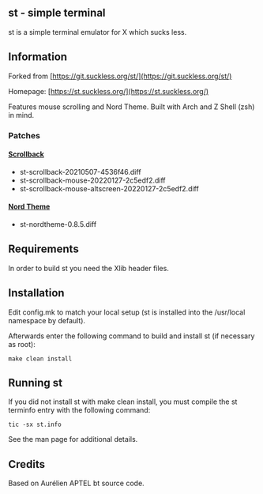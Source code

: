 st - simple terminal
--------------------
st is a simple terminal emulator for X which sucks less.


## Information

Forked from [https://git.suckless.org/st/](https://git.suckless.org/st/)

Homepage: [https://st.suckless.org/](https://st.suckless.org/)

Features mouse scrolling and Nord Theme. Built with Arch and Z Shell (zsh) in mind.


### Patches
#### [Scrollback](https://st.suckless.org/patches/scrollback/)
* st-scrollback-20210507-4536f46.diff
* st-scrollback-mouse-20220127-2c5edf2.diff
* st-scrollback-mouse-altscreen-20220127-2c5edf2.diff

#### [Nord Theme](https://st.suckless.org/patches/nordtheme/)
* st-nordtheme-0.8.5.diff


Requirements
------------
In order to build st you need the Xlib header files.


Installation
------------
Edit config.mk to match your local setup (st is installed into
the /usr/local namespace by default).

Afterwards enter the following command to build and install st (if
necessary as root):

    make clean install


Running st
----------
If you did not install st with make clean install, you must compile
the st terminfo entry with the following command:

    tic -sx st.info

See the man page for additional details.

Credits
-------
Based on Aurélien APTEL <aurelien dot aptel at gmail dot com> bt source code.

